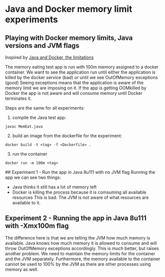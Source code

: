 # Java and Docker memory limit experiments

## Playing with Docker memory limits, Java versions and JVM flags

Inspired by [Java and Docker, the limitations](https://royvanrijn.com/blog/2018/05/java-and-docker-memory-limits/)

The memory eating test app is run with 100m memory assigned to a docker container. We want to see the application run until either the application is killed by the docker service (bad) or until we see OutOfMemory exceptions (good) Seeing exceptions means that the application is aware of the memory limit we are imposing on it. If the app is getting OOMkilled by Docker the app is not aware and will consume memory until Docker terminates it.

Steps are the same for all experiments:
1. compile the Java test app:
```
javac MemEat.java
```
2. build an image from the dockerfile for the experiment:
```
docker build -t <tag> -f <Dockerfile> .
```
3. run the container
```
docker run -m 100m <tag>
```

## Experiment 1 - Run the app in Java 8u111 with no JVM flag
Running the app we can see two things:
- Java thinks it still has a lot of memory left
- Docker is killing the process because it is comsuming all available resources
This is bad. The JVM is not aware of what resources are available to it.

## Experiment 2 - Running the app in Java 8u111 with -Xmx100m flag
The difference here is that we are telling the JVM how much memory is available.
Java knows how much memory it is allowed to consume and will throw OutOfMemory exceptions accordingly.
This is much better, but raises another problem. We need to maintain the memory limits for the container and the JVM separately. Furthermore, the memory available to the container cannot be used to 100% by the JVM as there are other processes using memory as well.

